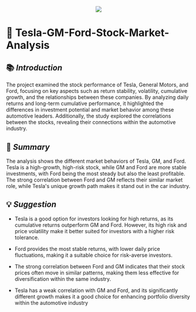 <h1 align="center">
  <a href="https://git.io/typing-svg">
    <img src="https://readme-typing-svg.herokuapp.com/?lines=Project+Overview;+Car+Industry+Stock+Insights&center=true&size=30&font=Lato&color=blue&speed=20">
  </a>
</h1>

# 📂 **Tesla-GM-Ford-Stock-Market-Analysis**


## 📚 *Introduction*
The project examined the stock performance of Tesla, General Motors, and Ford, focusing on key aspects such as return stability, volatility, cumulative growth, and the relationships between these companies. By analyzing daily returns and long-term cumulative performance, it highlighted the differences in investment potential and market behavior among these automotive leaders. Additionally, the study explored the correlations between the stocks, revealing their connections within the automotive industry.

## 📝 *Summary* 
The analysis shows the different market behaviors of Tesla, GM, and Ford. Tesla is a high-growth, high-risk stock, while GM and Ford are more stable investments, with Ford being the most steady but also the least profitable. The strong correlation between Ford and GM reflects their similar market role, while Tesla's unique growth path makes it stand out in the car industry.

## 💡 *Suggestion*
* Tesla is a good option for investors looking for high returns, as its cumulative returns outperform GM and Ford. However, its high risk and price volatility make it better suited for investors with a higher risk tolerance.

* Ford provides the most stable returns, with lower daily price fluctuations, making it a suitable choice for risk-averse investors.

* The strong correlation between Ford and GM indicates that their stock prices often move in similar patterns, making them less effective for diversification within the same industry.

* Tesla has a weak correlation with GM and Ford, and its significantly different growth makes it a good choice for enhancing portfolio diversity within the automotive industry
